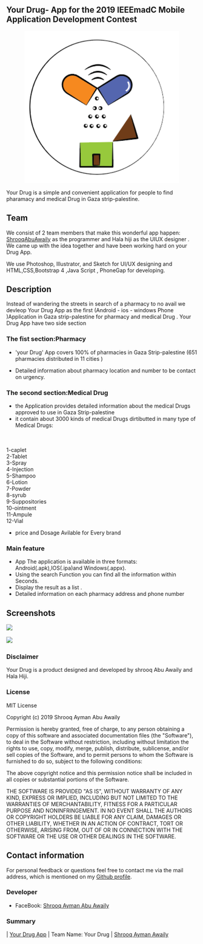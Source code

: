 ## Your Drug-  App for the 2019 IEEEmadC Mobile Application Development Contest
<p align="center"> 
<img src="https://github.com/ShrooqAymanAwaily/YourDrug/blob/master/icon/icon.png" with="600" height="400" /></p>
Your Drug is a simple and convenient application for people to find pharamacy and medical Drug in Gaza strip-palestine.

## Team
We consist of 2 team members that make this wonderful app happen:
[ShrooqAbuAwaily](https://github.com/) as the programmer and Hala hiji  as the UIUX designer .
We came up with the idea together and have been working hard on your Drug App.

We use Photoshop, Illustrator, and Sketch for UI/UX designing and HTML,CSS,Bootstrap 4 ,Java Script , PhoneGap for developing. 





## Description
 
 
Instead of wandering the streets in search of a pharmacy to no avail we devleop Your Drug App as the first (Android - ios - windows Phone )Application in Gaza strip-palestine for pharmacy and medical Drug .
 Your Drug App have two side section


### The fist section:Pharmacy

* 'your Drug' App covers 100% of pharmacies in Gaza Strip-palestine (651 pharmacies distributed in 11 cities )
 

* Detailed information about pharmacy location and number to be contact on urgency.

 

 ### The second section:Medical Drug

* the Application provides detailed information about the medical Drugs approved to use in Gaza Strip-palestine
* it contain about 3000 kinds of medical Drugs dirtibutted in many type of Medical Drugs:
<br>
  <br>
  1-caplet
<br>
  2-Tablet
<br>
  3-Spray
<br>
  4-Injection
<br>
  5-Shampoo
<br>
  6-Lotion
<br>
  7-Powder
<br>
  8-syrub
<br>
  9-Suppositories
<br>
  10-ointment
<br>
  11-Ampule
<br>
  12-Vial</p>


* price and Dosage Avilable for Every brand


 

### Main feature
 * App The application is available in three formats: Android(.apk),IOS(.ipa)and Windows(.appx).
 * Using the search Function you can find all the information within Seconds.
 * Display the result as a list .
 * Detailed information on each pharmacy address and phone number

 
 
## Screenshots
 <p float="left">
  <img src="https://i.ibb.co/LpJWZmp/one.jpg"    />
</p> 
<p float="left">
  <img src="https://i.ibb.co/qrY8mtf/two.jpg"    />
</p> 







 
### Disclaimer
Your Drug is a product designed and developed by shrooq Abu Awaily and Hala Hiji.


### License
MIT License

Copyright (c) 2019 Shrooq Ayman Abu Awaily

Permission is hereby granted, free of charge, to any person obtaining a copy
of this software and associated documentation files (the "Software"), to deal
in the Software without restriction, including without limitation the rights
to use, copy, modify, merge, publish, distribute, sublicense, and/or sell copies of the Software, and to permit persons to whom the Software is
furnished to do so, subject to the following conditions:

The above copyright notice and this permission notice shall be included in all
copies or substantial portions of the Software.

THE SOFTWARE IS PROVIDED "AS IS", WITHOUT WARRANTY OF ANY KIND, EXPRESS OR
IMPLIED, INCLUDING BUT NOT LIMITED TO THE WARRANTIES OF MERCHANTABILITY,
FITNESS FOR A PARTICULAR PURPOSE AND NONINFRINGEMENT. IN NO EVENT SHALL THE
AUTHORS OR COPYRIGHT HOLDERS BE LIABLE FOR ANY CLAIM, DAMAGES OR OTHER
LIABILITY, WHETHER IN AN ACTION OF CONTRACT, TORT OR OTHERWISE, ARISING FROM,
OUT OF OR IN CONNECTION WITH THE SOFTWARE OR THE USE OR OTHER DEALINGS IN THE
SOFTWARE.

## Contact information
For personal feedback or questions feel free to contact me via the mail address, which is mentioned on my [Github profile](https://github.com/ShrooqAymanAwaily).
 

### Developer

* FaceBook: [Shrooq Ayman Abu Awaily](https://www.facebook.com/profile.php?id=100006261995673 )

### Summary
| [Your Drug App](https://github.com/ShrooqAymanAwaily/YourDrug/tree/master/Application)  | Team Name: Your Drug  | [Shrooq Ayman Awaily](https://github.com/ShrooqAymanAwaily) 



